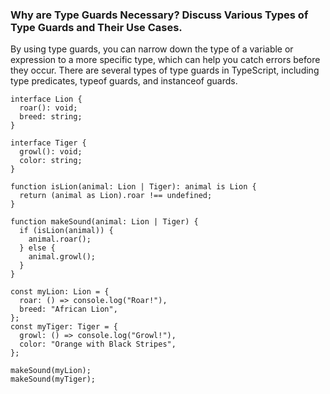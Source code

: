 ### Why are Type Guards Necessary? Discuss Various Types of Type Guards and Their Use Cases.

By using type guards, you can narrow down the type of a variable or expression to a more specific type, which can help you catch errors before they occur. There are several types of type guards in TypeScript, including type predicates, typeof guards, and instanceof guards.

```
interface Lion {
  roar(): void;
  breed: string;
}

interface Tiger {
  growl(): void;
  color: string;
}

function isLion(animal: Lion | Tiger): animal is Lion {
  return (animal as Lion).roar !== undefined;
}

function makeSound(animal: Lion | Tiger) {
  if (isLion(animal)) {
    animal.roar();
  } else {
    animal.growl();
  }
}

const myLion: Lion = {
  roar: () => console.log("Roar!"),
  breed: "African Lion",
};
const myTiger: Tiger = {
  growl: () => console.log("Growl!"),
  color: "Orange with Black Stripes",
};

makeSound(myLion);
makeSound(myTiger);

```
